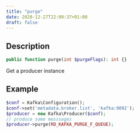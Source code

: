 ```yaml
---
title: "purge"
date: 2020-12-27T22:09:37+01:00
draft: false
---
```

## Description
```php
public function purge(int $purgeFlags): int {}
```
Get a producer instance
## Example
```php
$conf = Kafka\Configuration();
$conf->set('metadata.broker.list', 'kafka:9092');
$producer = new Kafka\Producer($conf);
// produce some messsages
$producer->purge(RD_KAFKA_PURGE_F_QUEUE);
```